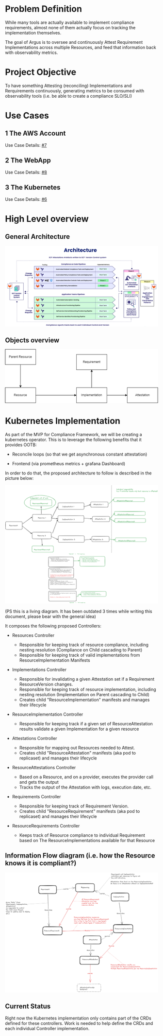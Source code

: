 # Problem Definition

While many tools are actually available to implement compliance requirements, almost none of them actually focus on tracking the implementation themselves.

The goal of Argus is to oversee and continuously Attest Requirement Implementations across multiple Resources, and feed that information back with observability metrics. 

# Project Objective

To have something Attesting (reconciling) Implementations and Rerquirements continuously, generating metrics to be consumed with observability tools (i.e. be able to create a compliance SLO/SLI)

# Use Cases

## 1 The AWS Account
Use Case Details: [#7](https://github.com/ContainerSolutions/argus/issues/7)

## 2 The WebApp
Use Case Details: [#8](https://github.com/ContainerSolutions/argus/issues/8)

## 3 The Kubernetes
Use Case Details: [#6](https://github.com/ContainerSolutions/argus/issues/6)


# High Level overview

## General Architecture
![General Architecture](pics/arch.png)

## Objects overview
![Object View](pics/argus.drawio.png)


# Kubernetes Implementation
As part of the MVP for Compliance Framework, we will be creating a kubernetes operator. This is to leverage the following benefits that it provides OOTB:

 * Reconcile loops (so that we get asynchronous constant attestation)

 * Frontend (via prometheus metrics + grafana Dashboard)

In order to do that, the proposed architecture to follow is described in the picture below:

![Kubernetes Design](pics/argus-breakdown.png)

(PS this is a living diagram. It has been outdated 3 times while writing this document, please bear with the general idea)

It composes the following proposed Controllers:

* Resources Controller
    * Responsible for keeping track of resource compliance, including nesting resolution (Compliance on Child cascading to Parent)
    * Responsible for keeping track of valid implementations from ResourceImplementation Manifests

* Implementations Controller
    * Responsible for invalidating a given Attestation set if a Requirement ResourceVersion changes.
    * Responsible for keeping track of resource implementation, including nesting resolution (Implementation on Parent cascading to Child) 
    * Creates child "ResourceImplementation" manifests and manages their lifecycle

* ResourceImplementation Controller
    * Responsible for keeping track if a given set of ResourceAttestation results validate a given Implementation for a given resource

* Attestations Controller
    * Responsible for mapping out Resources needed to Attest.
    * Creates child "ResourceAttestation" manifests (aka pod to replicaset) and manages their lifecycle

* ResourceAttestations Controller
    * Based on a Resource, and on a provider, executes the provider call and gets the output
    * Tracks the output of the Attestation with logs, execution date, etc.

* Requirements Controller
    * Responsible for keeping track of Requirement Version.
    * Creates child "ResourceRequirement" manifests (aka pod to replicaset) and manages their lifecycle

* ResourceRequirements Controller
    * Keeps track of Resource compliance to individual Requirement based on The ResourceImplementations
    available for that Resource

## Information Flow diagram (i.e. how the Resource knows it is compliant?)
![Information Flow Diagram](pics/flow-diagram-argus.png)

## Current Status

Right now the Kubernetes implementation only contains part of the CRDs defined for these 
controllers. Work is needed to help define the CRDs and each individual Controller implementation.